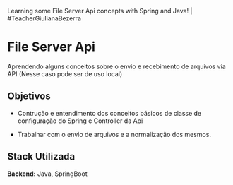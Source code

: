 Learning some File Server Api concepts with Spring and Java! | #TeacherGiulianaBezerra

# File Server Api 

 Aprendendo alguns conceitos 
 sobre o envio e recebimento de arquivos
 via API (Nesse caso pode ser de uso local) 


## Objetivos

 

- Contrução e entendimento dos conceitos básicos de classe de configuração  do Spring e Controller da Api

- Trabalhar com o envio de arquivos e a normalização dos mesmos.

 

 

 

## Stack Utilizada



**Backend:**  Java, SpringBoot

